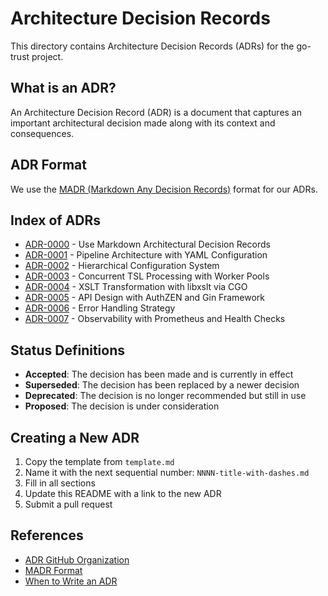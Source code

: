 # Architecture Decision Records

This directory contains Architecture Decision Records (ADRs) for the go-trust project.

## What is an ADR?

An Architecture Decision Record (ADR) is a document that captures an important architectural decision made along with its context and consequences.

## ADR Format

We use the [MADR (Markdown Any Decision Records)](https://adr.github.io/madr/) format for our ADRs.

## Index of ADRs

- [ADR-0000](0000-use-markdown-architectural-decision-records.md) - Use Markdown Architectural Decision Records
- [ADR-0001](0001-pipeline-architecture.md) - Pipeline Architecture with YAML Configuration
- [ADR-0002](0002-configuration-system.md) - Hierarchical Configuration System
- [ADR-0003](0003-concurrent-processing.md) - Concurrent TSL Processing with Worker Pools
- [ADR-0004](0004-xslt-transformation.md) - XSLT Transformation with libxslt via CGO
- [ADR-0005](0005-api-design.md) - API Design with AuthZEN and Gin Framework
- [ADR-0006](0006-error-handling.md) - Error Handling Strategy
- [ADR-0007](0007-observability.md) - Observability with Prometheus and Health Checks

## Status Definitions

- **Accepted**: The decision has been made and is currently in effect
- **Superseded**: The decision has been replaced by a newer decision
- **Deprecated**: The decision is no longer recommended but still in use
- **Proposed**: The decision is under consideration

## Creating a New ADR

1. Copy the template from `template.md`
2. Name it with the next sequential number: `NNNN-title-with-dashes.md`
3. Fill in all sections
4. Update this README with a link to the new ADR
5. Submit a pull request

## References

- [ADR GitHub Organization](https://adr.github.io/)
- [MADR Format](https://adr.github.io/madr/)
- [When to Write an ADR](https://github.com/joelparkerhenderson/architecture-decision-record#when-to-write-an-adr)
